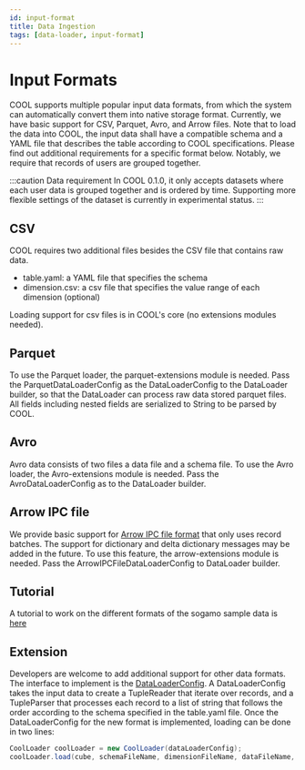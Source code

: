 ```yaml
---
id: input-format
title: Data Ingestion
tags: [data-loader, input-format]
---
```


# Input Formats
COOL supports multiple popular input data formats, from which the system can automatically convert them into native storage format. Currently, we have basic support for CSV, Parquet, Avro, and Arrow files. Note that to load the data into COOL, the input data shall have a compatible schema and a YAML file that describes the table according to COOL specifications. Please find out additional requirements for a specific format below. Notably, we require that records of users are grouped together.

:::caution Data requirement
In COOL 0.1.0, it only accepts datasets where each user data is grouped together and is ordered by time. Supporting more flexible settings of the dataset is currently in experimental status.
:::

## CSV
COOL requires two additional files besides the CSV file that contains raw data.
* table.yaml: a YAML file that specifies the schema
* dimension.csv: a csv file that specifies the value range of each dimension (optional)

Loading support for csv files is in COOL's core (no extensions modules needed).
## Parquet
To use the Parquet loader, the parquet-extensions module is needed.
Pass the ParquetDataLoaderConfig as the DataLoaderConfig to the DataLoader builder, so that the DataLoader can process raw data stored parquet files. All fields including nested fields are serialized to String to be parsed by COOL.

## Avro
Avro data consists of two files a data file and a schema file. To use the Avro loader, the Avro-extensions module is needed. Pass the AvroDataLoaderConfig as to the DataLoader builder.

## Arrow IPC file
We provide basic support for [Arrow IPC file format](https://arrow.apache.org/docs/format/Columnar.html#ipc-file-format) that only uses record batches. The support for dictionary and delta dictionary messages may be added in the future. To use this feature, the arrow-extensions module is needed. Pass the ArrowIPCFileDataLoaderConfig to DataLoader builder.

## Tutorial
A tutorial to work on the different formats of the sogamo sample data is [here](tutorials/tutorial-input-formats.md)

## Extension
Developers are welcome to add additional support for other data formats. The interface to implement is the [DataLoaderConfig](https://github.com/COOL-cohort/COOL/blob/main/cool-core/src/main/java/com/nus/cool/core/util/config/DataLoaderConfig.java). A DataLoaderConfig takes the input data to create a TupleReader that iterate over records, and a TupleParser that processes each record to a list of string that follows the order according to the schema specified in the table.yaml file. Once the DataLoaderConfig for the new format is implemented, loading can be done in two lines:
```java
CoolLoader coolLoader = new CoolLoader(dataLoaderConfig);
coolLoader.load(cube, schemaFileName, dimensionFileName, dataFileName, cubeRepo);
```